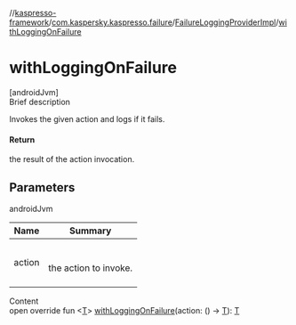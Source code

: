 //[kaspresso-framework](../../index.md)/[com.kaspersky.kaspresso.failure](../index.md)/[FailureLoggingProviderImpl](index.md)/[withLoggingOnFailure](with-logging-on-failure.md)



# withLoggingOnFailure  
[androidJvm]  
Brief description  


Invokes the given action and logs if it fails.



#### Return  


the result of the action invocation.



## Parameters  
  
androidJvm  
  
|  Name|  Summary| 
|---|---|
| action| <br><br>the action to invoke.<br><br>
  
  
Content  
open override fun <[T](with-logging-on-failure.md)> [withLoggingOnFailure](with-logging-on-failure.md)(action: () -> [T](with-logging-on-failure.md)): [T](with-logging-on-failure.md)  



